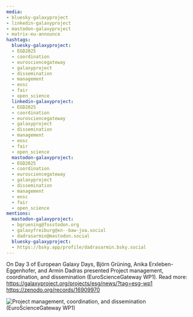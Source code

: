 ```yaml
---
media:
- bluesky-galaxyproject
- linkedin-galaxyproject
- mastodon-galaxyproject
- matrix-eu-announce
hashtags:
  bluesky-galaxyproject:
  - EGD2025
  - coordination
  - eurosciencegateway
  - galaxyproject
  - dissemination
  - management
  - eosc
  - fair
  - open_science
  linkedin-galaxyproject:
  - EGD2025
  - coordination
  - eurosciencegateway
  - galaxyproject
  - dissemination
  - management
  - eosc
  - fair
  - open_science
  mastodon-galaxyproject:
  - EGD2025
  - coordination
  - eurosciencegateway
  - galaxyproject
  - dissemination
  - management
  - eosc
  - fair
  - open_science
mentions:
  mastodon-galaxyproject:
  - bgruening@fosstodon.org
  - galaxyfreiburg@xn--baw-joa.social
  - dadrasarmin@mastodon.social
  bluesky-galaxyproject:
  - https://bsky.app/profile/dadrasarmin.bsky.social
---
```


On Day 3 of European Galaxy Days, Björn Grüning, Anika Erxleben-Eggenhofer, and Armin Dadras presented Project management, coordination, and dissemination (EuroScienceGateway WP1).
Read more: https://galaxyproject.org/projects/esg/news/?tag=esg-wp1
https://zenodo.org/records/16909970

![Project management, coordination, and dissemination (EuroScienceGateway WP1)](https://github.com/user-attachments/assets/d147b1d5-33de-449c-8204-ca5462fe2ec5)